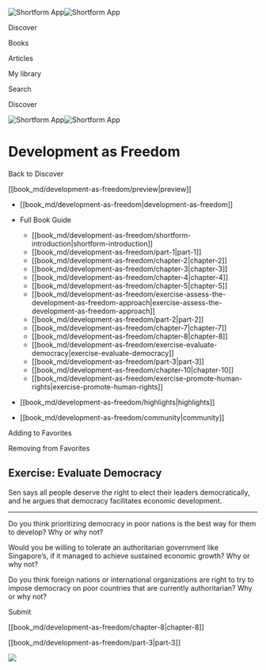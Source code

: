 ![Shortform App](/img/logo.36a2399e.svg)![Shortform App](/img/logo-dark.70c1b072.svg)

Discover

Books

Articles

My library

Search

Discover

![Shortform App](/img/logo.36a2399e.svg)![Shortform App](/img/logo-dark.70c1b072.svg)

# Development as Freedom

Back to Discover

[[book_md/development-as-freedom/preview|preview]]

  * [[book_md/development-as-freedom|development-as-freedom]]
  * Full Book Guide

    * [[book_md/development-as-freedom/shortform-introduction|shortform-introduction]]
    * [[book_md/development-as-freedom/part-1|part-1]]
    * [[book_md/development-as-freedom/chapter-2|chapter-2]]
    * [[book_md/development-as-freedom/chapter-3|chapter-3]]
    * [[book_md/development-as-freedom/chapter-4|chapter-4]]
    * [[book_md/development-as-freedom/chapter-5|chapter-5]]
    * [[book_md/development-as-freedom/exercise-assess-the-development-as-freedom-approach|exercise-assess-the-development-as-freedom-approach]]
    * [[book_md/development-as-freedom/part-2|part-2]]
    * [[book_md/development-as-freedom/chapter-7|chapter-7]]
    * [[book_md/development-as-freedom/chapter-8|chapter-8]]
    * [[book_md/development-as-freedom/exercise-evaluate-democracy|exercise-evaluate-democracy]]
    * [[book_md/development-as-freedom/part-3|part-3]]
    * [[book_md/development-as-freedom/chapter-10|chapter-10]]
    * [[book_md/development-as-freedom/exercise-promote-human-rights|exercise-promote-human-rights]]
  * [[book_md/development-as-freedom/highlights|highlights]]
  * [[book_md/development-as-freedom/community|community]]



Adding to Favorites 

Removing from Favorites 

## Exercise: Evaluate Democracy

Sen says all people deserve the right to elect their leaders democratically, and he argues that democracy facilitates economic development.

* * *

Do you think prioritizing democracy in poor nations is the best way for them to develop? Why or why not?

Would you be willing to tolerate an authoritarian government like Singapore’s, if it managed to achieve sustained economic growth? Why or why not?

Do you think foreign nations or international organizations are right to try to impose democracy on poor countries that are currently authoritarian? Why or why not?

Submit 

[[book_md/development-as-freedom/chapter-8|chapter-8]]

[[book_md/development-as-freedom/part-3|part-3]]

![](https://bat.bing.com/action/0?ti=56018282&Ver=2&mid=1970ecc0-e928-44a1-88fc-2e9892d263d2&sid=49fff5b0636c11eeb9c611038afc8668&vid=4a005010636c11ee80c703d4c4a7acd5&vids=0&msclkid=N&pi=0&lg=en-US&sw=800&sh=600&sc=24&nwd=1&tl=Shortform%20%7C%20Book&p=https%3A%2F%2Fwww.shortform.com%2Fapp%2Fbook%2Fdevelopment-as-freedom%2Fexercise-evaluate-democracy&r=&lt=350&evt=pageLoad&sv=1&rn=34738)
